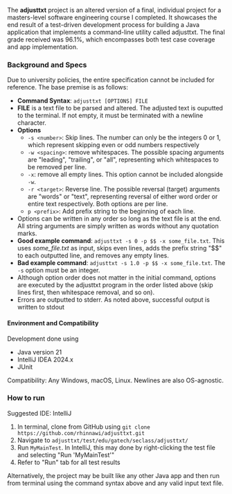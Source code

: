 The **adjusttxt** project is an altered version of a final, individual project for a masters-level software engineering course I completed. It showcases the end result of a test-driven development process for building a Java application that implements a command-line utility called adjusttxt. The final grade received was 96.1%, which encompasses both test case coverage and app implementation. 

### Background and Specs ###
Due to university policies, the entire specification cannot be included for reference. The base premise is as follows:
- **Command Syntax**: `adjusttxt [OPTIONS] FILE`
- **FILE** is a text file to be parsed and altered. The adjusted text is ouputted to the terminal. If not empty, it must be terminated with a newline character.
- **Options**
    - `-s <number>`: Skip lines. The number can only be the integers 0 or 1, which represent skipping even or odd numbers respectively
    - `-w <spacing>`: remove whitespaces. The possible spacing arguments are "leading", "trailing", or "all", representing which whitespaces to be removed per line.
    - `-x`: remove all empty lines. This option cannot be included alongside `-w`.
    - `-r <target>`: Reverse line. The possible reversal (target) arguments are "words" or "text", representing reversal of either word order or entire text respectively. Both options are per line.
    - `p <prefix>`: Add prefix string to the beginning of each line.
- Options can be written in any order so long as the text file is at the end. All string arguments are simply written as words without any quotation marks.
- **Good example command**: `adjusttxt -s 0 -p $$ -x some_file.txt`. This uses *some_file.txt* as input, skips even lines, adds the prefix string "$$" to each outputted line, and removes any empty lines.
- **Bad example command**: `adjusttxt -s 1.0 -p $$ -x some_file.txt`. The `-s` option must be an integer.
- Although option order does not matter in the initial command, options are executed by the adjusttxt program in the order listed above (skip lines first, then whitespace removal, and so on).
- Errors are outputted to stderr. As noted above, successful output is written to stdout

#### Environment and Compatibility ####
Development done using
- Java version 21
- IntelliJ IDEA 2024.x
- JUnit 

Compatibility: Any Windows, macOS, Linux. Newlines are also OS-agnostic.

### How to run ###
Suggested IDE: IntelliJ

1. In terminal, clone from GitHub using `git clone https://github.com/rhinnawi/adjusttxt.git`
2. Navigate to `adjusttxt/test/edu/gatech/seclass/adjusttxt/`
3. Run `MyMainTest`. In IntelliJ, this may done by right-clicking the test file and selecting "Run 'MyMainTest'"
4. Refer to "Run" tab for all test results

Alternatively, the project may be built like any other Java app and then run from terminal using the command syntax above and any valid input text file.